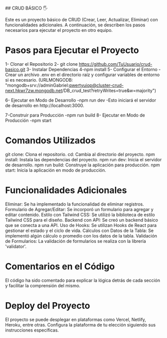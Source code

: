 <div styles={{display:"flex", flexDirection:"colums"}}>
## CRUD BÁSICO 🖐️

Este es un proyecto básico de CRUD (Crear, Leer, Actualizar, Eliminar) con funcionalidades adicionales. A continuación, se describen los pasos necesarios para ejecutar el proyecto en otro equipo.

# Pasos para Ejecutar el Proyecto
1- Clonar el Repositorio
2- git clone https://github.com/TuUsuario/crud-basico.git
3- Instalar Dependencias
4-npm install
5- Configurar el Entorno
 -Crear un archivo .env en el directorio raíz y configurar variables de entorno si es necesario. (URLMONGODB: "mongodb+srv://adminGabriel:qwertyuiop@cluster-crud-next.hkwr7zw.mongodb.net/DB_crud_test?retryWrites=true&w=majority")

6- Ejecutar en Modo de Desarrollo
 -npm run dev
 -Esto iniciará el servidor de desarrollo en http://localhost:3000.

7-Construir para Producción
 -npm run build
8- Ejecutar en Modo de Producción
 -npm start

# Comandos Utilizados
git clone: Clona el repositorio.
cd: Cambia al directorio del proyecto.
npm install: Instala las dependencias del proyecto.
npm run dev: Inicia el servidor de desarrollo.
npm run build: Construye la aplicación para producción.
npm start: Inicia la aplicación en modo de producción.

# Funcionalidades Adicionales
Eliminar: Se ha implementado la funcionalidad de eliminar registros.
Formulario de Agregar/Editar: Se incorporó un formulario para agregar y editar contenido.
Estilo con Tailwind CSS: Se utilizó la biblioteca de estilo Tailwind CSS para el diseño.
Backend con API: Se creó un backend básico que se conecta a una API.
Uso de Hooks: Se utilizan Hooks de React para gestionar el estado y el ciclo de vida.
Cálculos con Datos de la Tabla: Se implementó algún cálculo o promedio con los datos de la tabla.
Validación de Formularios: La validación de formularios se realiza con la librería 'validator'.

# Comentarios en el Código
El código ha sido comentado para explicar la lógica detrás de cada sección y facilitar la comprensión del mismo.

# Deploy del Proyecto
El proyecto se puede desplegar en plataformas como Vercel, Netlify, Heroku, entre otras. Configura la plataforma de tu elección siguiendo sus instrucciones específicas.
</div>
